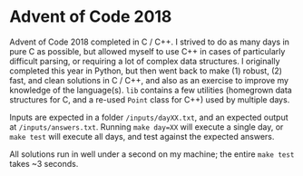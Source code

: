 # Advent of Code 2018

Advent of Code 2018 completed in C / C++. I strived to do as many days in pure C as possible, but allowed myself to use C++ in cases of particularly difficult parsing, or requiring a lot of complex data structures. I originally completed this year in Python, but then went back to make (1) robust, (2) fast, and clean solutions in C / C++, and also as an exercise to improve my knowledge of the language(s). `lib` contains a few utilities (homegrown data structures for C, and a re-used `Point` class for C++) used by multiple days.

Inputs are expected in a folder `/inputs/dayXX.txt`, and an expected output at `/inputs/answers.txt`. Running `make day=XX` will execute a single day, or `make test` will execute all days, and test against the expected answers.

All solutions run in well under a second on my machine; the entire `make test` takes ~3 seconds.

